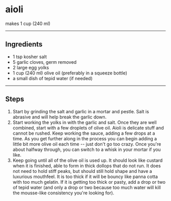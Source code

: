 # aioli

makes 1 cup (240 ml)

---

## Ingredients

* 1 tsp kosher salt
* 5 garlic cloves, germ removed
* 2 large egg yolks
* 1 cup (240 ml) olive oil (preferably in a squeeze bottle)
* a small dish of tepid water (if needed)

---

## Steps

1.  Start by grinding the salt and garlic in a mortar and pestle. Salt is abrasive and will help break the garlic down.
2.  Start working the yolks in with the garlic and salt. Once they are well combined, start with a few droplets of olive oil. Aioli is delicate stuff and cannot be rushed. Keep working the sauce, adding a few drops at a time. As you get further along in the process you can begin adding a little bit more olive oil each time -- just don't go too crazy. Once you're about halfway through, you can switch to a whisk in your mortar if you like.
3.  Keep going until all of the olive oil is used up. It should look like custard when it is finished, able to form in thick dollops that do not run. It does not need to hold stiff peaks, but should still hold shape and have a luxurious mouthfeel. It is too thick if it will be bouncy like panna cotta with too much gelatin. If it is getting too thick or pasty, add a drop or two of tepid water (and only a drop or two because too much water will kill the mousse-like consistency you're looking for).